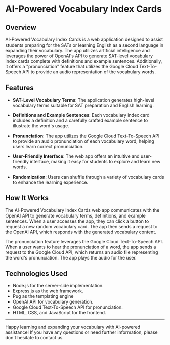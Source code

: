 # AI-Powered Vocabulary Index Cards

## Overview

AI-Powered Vocabulary Index Cards is a web application designed to assist students preparing for the SATs or learning English as a second language in expanding their vocabulary. The app utilizes artificial intelligence and leverages the power of OpenAI's API to generate SAT-level vocabulary index cards complete with definitions and example sentences. Additionally, it offers a "pronunciation" feature that utilizes the Google Cloud Text-To-Speech API to provide an audio representation of the vocabulary words.

## Features

- **SAT-Level Vocabulary Terms**: The application generates high-level vocabulary terms suitable for SAT preparation and English learning.

- **Definitions and Example Sentences**: Each vocabulary index card includes a definition and a carefully crafted example sentence to illustrate the word's usage.

- **Pronunciation**: The app utilizes the Google Cloud Text-To-Speech API to provide an audio pronunciation of each vocabulary word, helping users learn correct pronunciation.

- **User-Friendly Interface**: The web app offers an intuitive and user-friendly interface, making it easy for students to explore and learn new words.

- **Randomization**: Users can shuffle through a variety of vocabulary cards to enhance the learning experience.

## How It Works

The AI-Powered Vocabulary Index Cards web app communicates with the OpenAI API to generate vocabulary terms, definitions, and example sentences. When a user accesses the app, they can click a button to request a new random vocabulary card. The app then sends a request to the OpenAI API, which responds with the generated vocabulary content.

The pronunciation feature leverages the Google Cloud Text-To-Speech API. When a user wants to hear the pronunciation of a word, the app sends a request to the Google Cloud API, which returns an audio file representing the word's pronunciation. The app plays the audio for the user.

## Technologies Used

- Node.js for the server-side implementation.
- Express.js as the web framework.
- Pug as the templating engine
- OpenAI API for vocabulary generation.
- Google Cloud Text-To-Speech API for pronunciation.
- HTML, CSS, and JavaScript for the frontend.

---

Happy learning and expanding your vocabulary with AI-powered assistance! If you have any questions or need further information, please don't hesitate to contact us.
